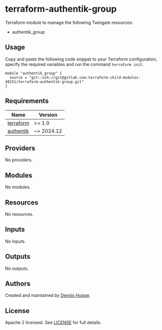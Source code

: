 # terraform-authentik-group

Terraform module to manage the following Twingate resources:

* authentik_group

## Usage

Copy and paste the following code snippet to your Terraform configuration,
specify the required variables and run the command `terraform init`.

```hcl
module "authentik_group" {
  source = "git::ssh://git@gitlab.com:terraform-child-modules-48151/terraform-authentik-group.git"
}
```

<!-- BEGIN_TF_DOCS -->
## Requirements

| Name | Version |
|------|---------|
| <a name="requirement_terraform"></a> [terraform](#requirement\_terraform) | >= 1.0 |
| <a name="requirement_authentik"></a> [authentik](#requirement\_authentik) | ~> 2024.12 |

## Providers

No providers.

## Modules

No modules.

## Resources

No resources.

## Inputs

No inputs.

## Outputs

No outputs.
<!-- END_TF_DOCS -->

## Authors

Created and maintained by [Dennis Hoppe](https://gitlab.com/dhoppeIT).

## License

Apache 2 licensed. See [LICENSE](LICENSE) for full details.
